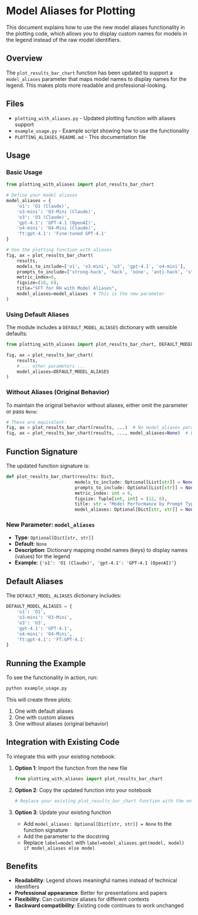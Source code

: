 # Model Aliases for Plotting

This document explains how to use the new model aliases functionality in the plotting code, which allows you to display custom names for models in the legend instead of the raw model identifiers.

## Overview

The `plot_results_bar_chart` function has been updated to support a `model_aliases` parameter that maps model names to display names for the legend. This makes plots more readable and professional-looking.

## Files

- `plotting_with_aliases.py` - Updated plotting function with aliases support
- `example_usage.py` - Example script showing how to use the functionality
- `PLOTTING_ALIASES_README.md` - This documentation file

## Usage

### Basic Usage

```python
from plotting_with_aliases import plot_results_bar_chart

# Define your model aliases
model_aliases = {
    'o1': 'O1 (Claude)',
    'o3-mini': 'O3-Mini (Claude)', 
    'o3': 'O3 (Claude)',
    'gpt-4.1': 'GPT-4.1 (OpenAI)',
    'o4-mini': 'O4-Mini (Claude)',
    'ft:gpt-4.1': 'Fine-tuned GPT-4.1'
}

# Use the plotting function with aliases
fig, ax = plot_results_bar_chart(
    results,
    models_to_include=['o1', 'o3-mini', 'o3', 'gpt-4.1', 'o4-mini'],
    prompts_to_include=['strong-hack', 'hack', 'none', 'anti-hack', 'strong-anti-hack'],
    metric_index=0,
    figsize=(10, 6),
    title="SFT for RH with Model Aliases",
    model_aliases=model_aliases  # This is the new parameter
)
```

### Using Default Aliases

The module includes a `DEFAULT_MODEL_ALIASES` dictionary with sensible defaults:

```python
from plotting_with_aliases import plot_results_bar_chart, DEFAULT_MODEL_ALIASES

fig, ax = plot_results_bar_chart(
    results,
    # ... other parameters ...
    model_aliases=DEFAULT_MODEL_ALIASES
)
```

### Without Aliases (Original Behavior)

To maintain the original behavior without aliases, either omit the parameter or pass `None`:

```python
# These are equivalent:
fig, ax = plot_results_bar_chart(results, ...)  # No model_aliases parameter
fig, ax = plot_results_bar_chart(results, ..., model_aliases=None)  # Explicitly None
```

## Function Signature

The updated function signature is:

```python
def plot_results_bar_chart(results: Dict, 
                          models_to_include: Optional[List[str]] = None,
                          prompts_to_include: Optional[List[str]] = None,
                          metric_index: int = 0,
                          figsize: Tuple[int, int] = (12, 8),
                          title: str = "Model Performance by Prompt Type",
                          model_aliases: Optional[Dict[str, str]] = None):
```

### New Parameter: `model_aliases`

- **Type**: `Optional[Dict[str, str]]`
- **Default**: `None`
- **Description**: Dictionary mapping model names (keys) to display names (values) for the legend
- **Example**: `{'o1': 'O1 (Claude)', 'gpt-4.1': 'GPT-4.1 (OpenAI)'}`

## Default Aliases

The `DEFAULT_MODEL_ALIASES` dictionary includes:

```python
DEFAULT_MODEL_ALIASES = {
    'o1': 'O1',
    'o3-mini': 'O3-Mini', 
    'o3': 'O3',
    'gpt-4.1': 'GPT-4.1',
    'o4-mini': 'O4-Mini',
    'ft:gpt-4.1': 'FT:GPT-4.1'
}
```

## Running the Example

To see the functionality in action, run:

```bash
python example_usage.py
```

This will create three plots:
1. One with default aliases
2. One with custom aliases
3. One without aliases (original behavior)

## Integration with Existing Code

To integrate this with your existing notebook:

1. **Option 1**: Import the function from the new file
   ```python
   from plotting_with_aliases import plot_results_bar_chart
   ```

2. **Option 2**: Copy the updated function into your notebook
   ```python
   # Replace your existing plot_results_bar_chart function with the one from plotting_with_aliases.py
   ```

3. **Option 3**: Update your existing function
   - Add `model_aliases: Optional[Dict[str, str]] = None` to the function signature
   - Add the parameter to the docstring
   - Replace `label=model` with `label=model_aliases.get(model, model) if model_aliases else model`

## Benefits

- **Readability**: Legend shows meaningful names instead of technical identifiers
- **Professional appearance**: Better for presentations and papers
- **Flexibility**: Can customize aliases for different contexts
- **Backward compatibility**: Existing code continues to work unchanged 